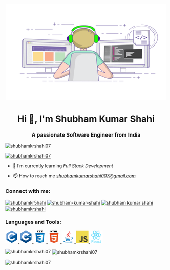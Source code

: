 <!-- GIF at the top -->
<p align="center">
  <img height="300" width="500" src="https://raw.githubusercontent.com/mikonoid/mikonoid/main/images/gifs/coder3.gif" />
</p>

<h1 align="center">Hi 👋, I'm Shubham Kumar Shahi</h1>
<h3 align="center">A passionate Software Engineer from India</h3>

<p align="left"> <img src="https://komarev.com/ghpvc/?username=shubhamkrshahi07&label=Profile%20views&color=0e75b6&style=flat" alt="shubhamkrshahi07" /> </p>

<p align="left"> <a href="https://github.com/ryo-ma/github-profile-trophy"><img src="https://github-profile-trophy.vercel.app/?username=shubhamkrshahi07" alt="shubhamkrshahi07" /></a> </p>

- 🌱 I’m currently learning *Full Stack Development*

- 📫 How to reach me *shubhamkumarshahi007@gmail.com*

<h3 align="left">Connect with me:</h3>
<p align="left">
<a href="https://twitter.com/shubhamkr5hahi" target="blank"><img align="center" src="https://raw.githubusercontent.com/rahuldkjain/github-profile-readme-generator/master/src/images/icons/Social/twitter.svg" alt="shubhamkr5hahi" height="30" width="40" /></a>
<a href="https://www.linkedin.com/in/shubham-kumar-shahi-3b0951271?utm_source=share&utm_campaign=share_via&utm_content=profile&utm_medium=android_app" target="blank"><img align="center" src="https://raw.githubusercontent.com/rahuldkjain/github-profile-readme-generator/master/src/images/icons/Social/linked-in-alt.svg" alt="shubham-kumar-shahi" height="30" width="40" /></a>
<a href="https://www.facebook.com/share/19G6UCLqox/" target="blank"><img align="center" src="https://raw.githubusercontent.com/rahuldkjain/github-profile-readme-generator/master/src/images/icons/Social/facebook.svg" alt="shubham kumar shahi" height="30" width="40" /></a>
<a href="https://instagram.com/shubhamkrshahi" target="blank"><img align="center" src="https://raw.githubusercontent.com/rahuldkjain/github-profile-readme-generator/master/src/images/icons/Social/instagram.svg" alt="shubhamkrshahi" height="30" width="40" /></a>
</p>

<h3 align="left">Languages and Tools:</h3>
<p align="left"> 
  <a href="https://www.cprogramming.com/" target="_blank" rel="noreferrer"> 
    <img src="https://raw.githubusercontent.com/devicons/devicon/master/icons/c/c-original.svg" alt="c" width="40" height="40"/> 
  </a> 
  <a href="https://www.w3schools.com/cpp/" target="_blank" rel="noreferrer"> 
    <img src="https://raw.githubusercontent.com/devicons/devicon/master/icons/cplusplus/cplusplus-original.svg" alt="cplusplus" width="40" height="40"/> 
  </a> 
  <a href="https://www.w3schools.com/css/" target="_blank" rel="noreferrer"> 
    <img src="https://raw.githubusercontent.com/devicons/devicon/master/icons/css3/css3-original-wordmark.svg" alt="css3" width="40" height="40"/> 
  </a> 
  <a href="https://www.w3.org/html/" target="_blank" rel="noreferrer"> 
    <img src="https://raw.githubusercontent.com/devicons/devicon/master/icons/html5/html5-original-wordmark.svg" alt="html5" width="40" height="40"/> 
  </a> 
  <a href="https://www.java.com" target="_blank" rel="noreferrer"> 
    <img src="https://raw.githubusercontent.com/devicons/devicon/master/icons/java/java-original.svg" alt="java" width="40" height="40"/> 
  </a> 
  <a href="https://developer.mozilla.org/en-US/docs/Web/JavaScript" target="_blank" rel="noreferrer"> 
    <img src="https://raw.githubusercontent.com/devicons/devicon/master/icons/javascript/javascript-original.svg" alt="javascript" width="40" height="40"/> 
  </a> 
  <a href="https://reactjs.org/" target="_blank" rel="noreferrer"> 
    <img src="https://raw.githubusercontent.com/devicons/devicon/master/icons/react/react-original-wordmark.svg" alt="react" width="40" height="40"/> 
  </a>
</p>

<p><img align="left" src="https://github-readme-stats.vercel.app/api/top-langs?username=shubhamkrshahi07&show_icons=true&locale=en&layout=compact" alt="shubhamkrshahi07" /></p>

<p>&nbsp;<img align="center" src="https://github-readme-stats.vercel.app/api?username=shubhamkrshahi07&show_icons=true&locale=en" alt="shubhamkrshahi07" /></p>

<p><img align="center" src="https://github-readme-streak-stats.herokuapp.com/?user=shubhamkrshahi07&" alt="shubhamkrshahi07" /></p>
